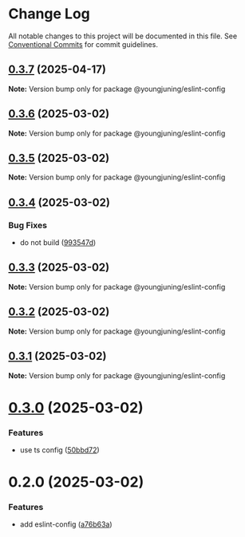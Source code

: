 # Change Log

All notable changes to this project will be documented in this file.
See [Conventional Commits](https://conventionalcommits.org) for commit guidelines.

## [0.3.7](https://github.com/youngjuning/youngjuning/compare/@youngjuning/eslint-config@0.3.6...@youngjuning/eslint-config@0.3.7) (2025-04-17)

**Note:** Version bump only for package @youngjuning/eslint-config





## [0.3.6](https://github.com/youngjuning/youngjuning/compare/@youngjuning/eslint-config@0.3.5...@youngjuning/eslint-config@0.3.6) (2025-03-02)

**Note:** Version bump only for package @youngjuning/eslint-config





## [0.3.5](https://github.com/youngjuning/youngjuning/compare/@youngjuning/eslint-config@0.3.4...@youngjuning/eslint-config@0.3.5) (2025-03-02)

**Note:** Version bump only for package @youngjuning/eslint-config





## [0.3.4](https://github.com/youngjuning/youngjuning/compare/@youngjuning/eslint-config@0.3.3...@youngjuning/eslint-config@0.3.4) (2025-03-02)


### Bug Fixes

* do not build ([993547d](https://github.com/youngjuning/youngjuning/commit/993547d31ddba7529974968d399c6f53bdbdd5a7))





## [0.3.3](https://github.com/youngjuning/youngjuning/compare/@youngjuning/eslint-config@0.3.2...@youngjuning/eslint-config@0.3.3) (2025-03-02)

**Note:** Version bump only for package @youngjuning/eslint-config





## [0.3.2](https://github.com/youngjuning/youngjuning/compare/@youngjuning/eslint-config@0.3.1...@youngjuning/eslint-config@0.3.2) (2025-03-02)

**Note:** Version bump only for package @youngjuning/eslint-config





## [0.3.1](https://github.com/youngjuning/youngjuning/compare/@youngjuning/eslint-config@0.3.0...@youngjuning/eslint-config@0.3.1) (2025-03-02)

**Note:** Version bump only for package @youngjuning/eslint-config





# [0.3.0](https://github.com/youngjuning/youngjuning/compare/@youngjuning/eslint-config@0.2.0...@youngjuning/eslint-config@0.3.0) (2025-03-02)


### Features

* use ts config ([50bbd72](https://github.com/youngjuning/youngjuning/commit/50bbd72c8dc31b4804c0658b572376d1680898e0))





# 0.2.0 (2025-03-02)


### Features

* add eslint-config ([a76b63a](https://github.com/youngjuning/youngjuning/commit/a76b63adb12dbb6b09170de08702850c4598a53d))
